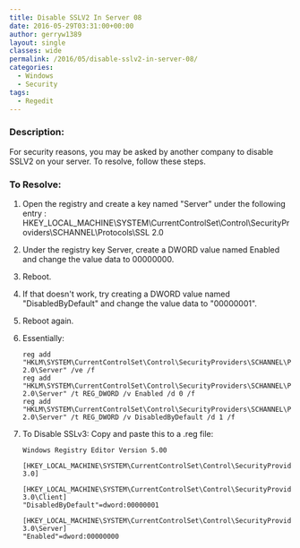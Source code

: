 ```yaml
---
title: Disable SSLV2 In Server 08
date: 2016-05-29T03:31:00+00:00
author: gerryw1389
layout: single
classes: wide
permalink: /2016/05/disable-sslv2-in-server-08/
categories:
  - Windows
  - Security
tags:
  - Regedit
---
```

<!--more-->

### Description:

For security reasons, you may be asked by another company to disable SSLV2 on your server. To resolve, follow these steps.

### To Resolve:

1. Open the registry and create a key named "Server" under the following entry : HKEY\_LOCAL_MACHINE\SYSTEM\CurrentControlSet\Control\SecurityProviders\SCHANNEL\Protocols\SSL 2.0

2. Under the registry key Server, create a DWORD value named Enabled and change the value data to 00000000.

3. Reboot.

4. If that doesn't work, try creating a DWORD value named "DisabledByDefault" and change the value data to "00000001".

5. Reboot again.

6. Essentially:

   ```escape
   reg add "HKLM\SYSTEM\CurrentControlSet\Control\SecurityProviders\SCHANNEL\Protocols\SSL 2.0\Server" /ve /f
   reg add "HKLM\SYSTEM\CurrentControlSet\Control\SecurityProviders\SCHANNEL\Protocols\SSL 2.0\Server" /t REG_DWORD /v Enabled /d 0 /f
   reg add "HKLM\SYSTEM\CurrentControlSet\Control\SecurityProviders\SCHANNEL\Protocols\SSL 2.0\Server" /t REG_DWORD /v DisabledByDefault /d 1 /f
   ```

7. To Disable SSLv3: Copy and paste this to a .reg file:

   ```escape
   Windows Registry Editor Version 5.00

   [HKEY_LOCAL_MACHINE\SYSTEM\CurrentControlSet\Control\SecurityProviders\SCHANNEL\Protocols\SSL 3.0]

   [HKEY_LOCAL_MACHINE\SYSTEM\CurrentControlSet\Control\SecurityProviders\SCHANNEL\Protocols\SSL 3.0\Client]  
   "DisabledByDefault"=dword:00000001

   [HKEY_LOCAL_MACHINE\SYSTEM\CurrentControlSet\Control\SecurityProviders\SCHANNEL\Protocols\SSL 3.0\Server]  
   "Enabled"=dword:00000000
   ```

